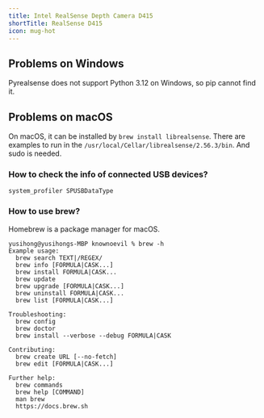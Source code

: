 ```yaml
---
title: Intel RealSense Depth Camera D415
shortTitle: RealSense D415
icon: mug-hot
---
```


## Problems on Windows

Pyrealsense does not support Python 3.12 on Windows, so pip cannot find it.

## Problems on macOS

On macOS, it can be installed by `brew install librealsense`. There are examples to run in the `/usr/local/Cellar/librealsense/2.56.3/bin`. And sudo is needed.

### How to check the info of connected USB devices?

```
system_profiler SPUSBDataType
```

### How to use brew?

Homebrew is a package manager for macOS. 

```
yusihong@yusihongs-MBP knownoevil % brew -h
Example usage:
  brew search TEXT|/REGEX/
  brew info [FORMULA|CASK...]
  brew install FORMULA|CASK...
  brew update
  brew upgrade [FORMULA|CASK...]
  brew uninstall FORMULA|CASK...
  brew list [FORMULA|CASK...]

Troubleshooting:
  brew config
  brew doctor
  brew install --verbose --debug FORMULA|CASK

Contributing:
  brew create URL [--no-fetch]
  brew edit [FORMULA|CASK...]

Further help:
  brew commands
  brew help [COMMAND]
  man brew
  https://docs.brew.sh
```
